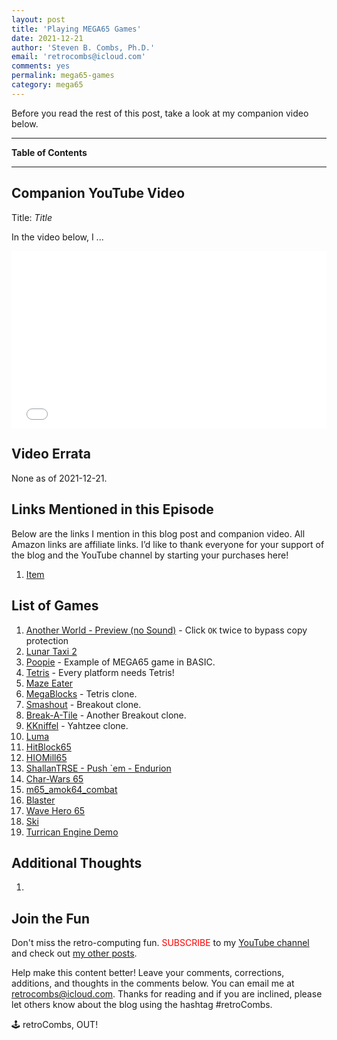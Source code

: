 ```yaml
---
layout: post
title: 'Playing MEGA65 Games'
date: 2021-12-21
author: 'Steven B. Combs, Ph.D.'
email: 'retrocombs@icloud.com'
comments: yes
permalink: mega65-games
category: mega65
---
```




Before you read the rest of this post, take a look at my companion video below.

----

**Table of Contents**

<!-- Create TOC: https://ecotrust-canada.github.io/markdown-toc/ -->

----

## Companion YouTube Video

Title: _Title_

In the video below, I ...

<div style="position:relative;padding-top:56.25%;"><p><iframe src="link" frameborder="0" allowfullscreen="true" mozallowfullscreen="true" webkitallowfullscreen="true" style="position:absolute;top:0;left:0;width:100%;height:100%;"></iframe></p></div>

## Video Errata

None as of 2021-12-21.

## Links Mentioned in this Episode

Below are the links I mention in this blog post and companion video. All Amazon links are affiliate links. I’d like to thank everyone for your support of the blog and the YouTube channel by starting your purchases here!

1. [Item](link)

## List of Games

1. [Another World - Preview (no Sound)](https://files.mega65.org/html/filedetail.php?id=9a6d4826-f73c-494e-ade9-e1d66e3db557) - Click `OK` twice to bypass copy protection
3. [Lunar Taxi 2](https://files.mega65.org/html/filedetail.php?id=b3dc243a-ae5d-4ed8-8a0a-8c4443b602c3)
4. [Poopie](https://files.mega65.org/html/filedetail.php?id=1ab7bc47-37ba-428a-8a6b-de1759a6e68c) - Example of MEGA65 game in BASIC.
5. [Tetris](https://files.mega65.org/html/filedetail.php?id=839b63c9-afd3-4efd-9efa-e8da52788362) - Every platform needs Tetris!
6. [Maze Eater](https://files.mega65.org/html/filedetail.php?id=de061fba-3a33-426e-8dc1-9546f9634f65)
7. [MegaBlocks](https://files.mega65.org/html/filedetail.php?id=9ec0a915-79cc-4df6-b8bf-f5e92a183925) - Tetris clone.
8. [Smashout](https://files.mega65.org/html/filedetail.php?id=c1c39174-8522-4cd0-8d07-11f928dc67a7) - Breakout clone.
9. [Break-A-Tile](https://files.mega65.org/html/filedetail.php?id=a0ad5b19-583a-4c28-a3f7-b0424508d302) - Another Breakout clone.
10. [KKniffel](https://files.mega65.org/html/filedetail.php?id=2b2a8a71-879f-45f2-bb7a-8036da8235f4) - Yahtzee clone.
11. [Luma](https://files.mega65.org/html/filedetail.php?id=818034ec-a857-4fed-893a-99f836c63c1b)
12. [HitBlock65](https://files.mega65.org/html/filedetail.php?id=249fcbfb-f129-489b-99e3-37a98a3d3963)
13. [HIOMill65](https://files.mega65.org/html/filedetail.php?id=29b64837-0910-46eb-ba03-ac3814499106)
14. [ShallanTRSE - Push `em - Endurion](https://files.mega65.org/html/filedetail.php?id=0db52c5d-78d2-4e97-83ce-e4ebeaf2c4cc)
15. [Char-Wars 65](https://files.mega65.org/html/filedetail.php?id=f20e5f72-2593-4915-b5d5-66c437b71cc9)
16. [m65_amok64_combat](https://files.mega65.org/html/filedetail.php?id=c037a468-f7c1-454c-bd43-595d4a6df66f)
17. [Blaster](https://files.mega65.org/html/filedetail.php?id=54cd010b-2d2b-42e3-9445-7f0518e05755)
18. [Wave Hero 65](https://files.mega65.org/html/filedetail.php?id=efa2b304-afa5-4b8f-85fa-f38d05b34d76)
19. [Ski](https://files.mega65.org/html/filedetail.php?id=3ff0d7a2-cd75-4b61-a989-9c0577e6c43f)
20. [Turrican Engine Demo](https://files.mega65.org/html/filedetail.php?id=d0cd9fcf-b1f0-4bd5-ac10-caf2e6f3e324)

## Additional Thoughts

1.

## Join the Fun

Don't miss the retro-computing fun. <font color="red">SUBSCRIBE</font> to my [YouTube channel](https://www.youtube.com/stevencombs) and check out [my other posts]().

Help make this content better! Leave your comments, corrections, additions, and thoughts in the comments below. You can email me at [retrocombs@icloud.com](mailto:retrocombs@icloud.com). Thanks for reading and if you are inclined, please let others know about the blog using the hashtag #retroCombs.

🕹️ retroCombs, OUT!
